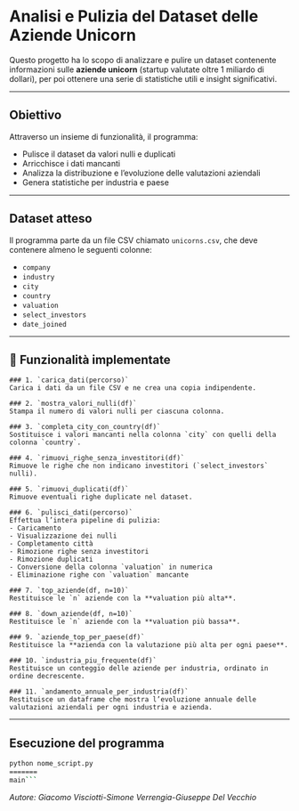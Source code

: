 # Analisi e Pulizia del Dataset delle Aziende Unicorn

Questo progetto ha lo scopo di analizzare e pulire un dataset contenente informazioni sulle **aziende unicorn** (startup valutate oltre 1 miliardo di dollari), per poi ottenere una serie di statistiche utili e insight significativi.

---

## Obiettivo

Attraverso un insieme di funzionalità, il programma:
- Pulisce il dataset da valori nulli e duplicati
- Arricchisce i dati mancanti
- Analizza la distribuzione e l’evoluzione delle valutazioni aziendali
- Genera statistiche per industria e paese

---

## Dataset atteso

Il programma parte da un file CSV chiamato `unicorns.csv`, che deve contenere almeno le seguenti colonne:

- `company`
- `industry`
- `city`
- `country`
- `valuation`
- `select_investors`
- `date_joined`

---

## 🧩 Funzionalità implementate
```
### 1. `carica_dati(percorso)`
Carica i dati da un file CSV e ne crea una copia indipendente.

### 2. `mostra_valori_nulli(df)`
Stampa il numero di valori nulli per ciascuna colonna.

### 3. `completa_city_con_country(df)`
Sostituisce i valori mancanti nella colonna `city` con quelli della colonna `country`.

### 4. `rimuovi_righe_senza_investitori(df)`
Rimuove le righe che non indicano investitori (`select_investors` nulli).

### 5. `rimuovi_duplicati(df)`
Rimuove eventuali righe duplicate nel dataset.
```
```
### 6. `pulisci_dati(percorso)`
Effettua l’intera pipeline di pulizia:
- Caricamento
- Visualizzazione dei nulli
- Completamento città
- Rimozione righe senza investitori
- Rimozione duplicati
- Conversione della colonna `valuation` in numerica
- Eliminazione righe con `valuation` mancante
```
```
### 7. `top_aziende(df, n=10)`
Restituisce le `n` aziende con la **valuation più alta**.

### 8. `down_aziende(df, n=10)`
Restituisce le `n` aziende con la **valuation più bassa**.

### 9. `aziende_top_per_paese(df)`
Restituisce la **azienda con la valutazione più alta per ogni paese**.

### 10. `industria_piu_frequente(df)`
Restituisce un conteggio delle aziende per industria, ordinato in ordine decrescente.

### 11. `andamento_annuale_per_industria(df)`
Restituisce un dataframe che mostra l’evoluzione annuale delle valutazioni aziendali per ogni industria e azienda.
```
---

## Esecuzione del programma

```bash
python nome_script.py
=======
main```
```
*Autore: Giacomo Visciotti-Simone Verrengia-Giuseppe Del Vecchio*

 
